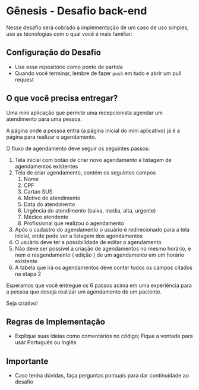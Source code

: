 # Gênesis - Desafio back-end

Nesse desafio será cobrado a implementação de um caso de uso simples, use as técnologias com o qual você é mais familiar:

## Configuração do Desafio

- Use esse repositório como ponto de partida
- Quando você terminar, lembre de fazer `push` em tudo e abrir um pull request

## O que você precisa entregar?

Uma mini aplicação que permite uma recepcionista agendar um atendimento para uma pessoa.

A página onde a pessoa entra (a página inicial do mini aplicativo) já é a página para realizar o agendamento.

O fluxo de agendamento deve seguir os seguintes passos:

1. Tela inicial com botão de criar novo agendamento e listagem de agendamentos existentes
2. Tela de criar agendamento, contém os seguintes campos  
   1. Nome
   2. CPF
   3. Cartao SUS
   4. Motivo do atendimento
   5. Data do atendimento
   6. Urgência do atendimento (baixa, media, alta, urgente)
   7. Médico atendente
   8. Profissional que realizou o agendamento
3. Após o cadastro do agendamento o usuário é redirecionado para a tela inicial, onde pode ver a listagem dos agendamentos
4. O usuário deve ter a possibilidade de editar o agendamento
5. Não deve ser possível a criação de agendamentos no mesmo horário, e  nem o reagendamento ( edição ) de um agendamento em um horário existente
6. A tabela que irá os agendamentos deve conter todos os campos citados na etapa 2

Esperamos que você entregue os 6 passos acima em uma experiência para a pessoa que deseja realizar um agendamento de um paciente.

Seja criativo!

## Regras de Implementação

- Explique suas ideias como comentários no código; Fique a vontade para usar Português ou Inglês

## Importante

- Caso tenha dúvidas, faça perguntas pontuais para dar continuidade ao desafio
